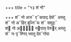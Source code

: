 +++
title = "१३ शं नो"

+++
शं᳓ नो अज᳓ ए᳓कपाद् देवो᳓ अस्तु  
शं᳓ नो अ᳓हिर् बुध्नि᳓यः शं᳓ समुद्रः᳓  
शं᳓ नो अपां᳐᳓ न᳓पात् पेरु᳓र् अस्तु  
शं᳓ नः पृ᳓श्निर् भवतु देव᳓गोपा